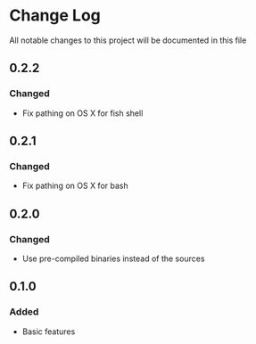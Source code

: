 # Change Log
All notable changes to this project will be documented in this file

## 0.2.2
### Changed
- Fix pathing on OS X for fish shell

## 0.2.1
### Changed
- Fix pathing on OS X for bash

## 0.2.0
### Changed
- Use pre-compiled binaries instead of the sources

## 0.1.0
### Added
- Basic features
